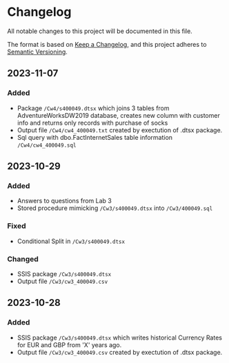 # Changelog

All notable changes to this project will be documented in this file.

The format is based on [Keep a Changelog](https://keepachangelog.com/en/1.0.0/),
and this project adheres to [Semantic Versioning](https://semver.org/spec/v2.0.0.html).



## 2023-11-07

### Added

- Package `/Cw4/s400049.dtsx` which joins 3 tables from AdventureWorksDW2019 database, 
  creates new column with customer info and returns only records with purchase of socks
- Output file `/Cw4/cw4_400049.txt` created by exectution of .dtsx package.
- Sql query with dbo.FactInternetSales table information `/Cw4/cw4_400049.sql`


## 2023-10-29

### Added

- Answers to questions from Lab 3
- Stored procedure mimicking `/Cw3/s400049.dtsx` into `/Cw3/400049.sql` 

### Fixed

 - Conditional Split in `/Cw3/s400049.dtsx`

### Changed

- SSIS package `/Cw3/s400049.dtsx`
- Output file `/Cw3/cw3_400049.csv`

## 2023-10-28

### Added

- SSIS package `/Cw3/s400049.dtsx` which writes historical Currency Rates for EUR and GBP from 'X' years ago. 
- Output file `/Cw3/cw3_400049.csv` created by exectution of .dtsx package.

